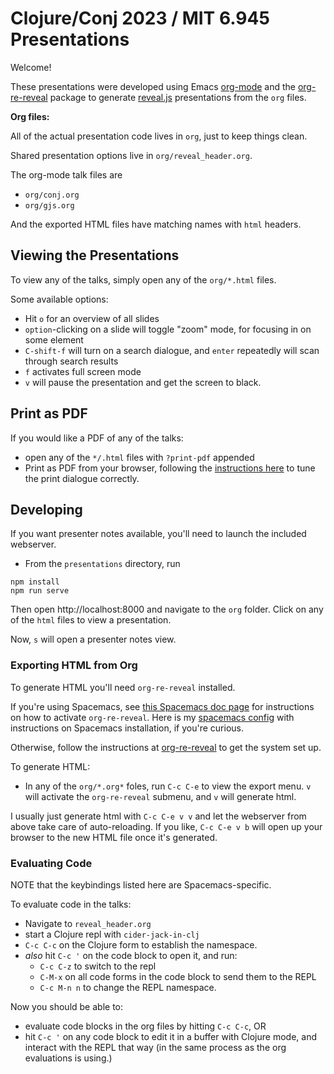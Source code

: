 # Clojure/Conj 2023 / MIT 6.945 Presentations

Welcome!

These presentations were developed using Emacs [org-mode](https://orgmode.org/)
and the [org-re-reveal](https://gitlab.com/oer/org-re-reveal) package to
generate [reveal.js](https://revealjs.com) presentations from the `org` files.

**Org files:**

All of the actual presentation code lives in `org`, just to keep things clean.

Shared presentation options live in `org/reveal_header.org`.

The org-mode talk files are

- `org/conj.org`
- `org/gjs.org`

And the exported HTML files have matching names with `html` headers.

## Viewing the Presentations

To view any of the talks, simply open any of the `org/*.html` files.

Some available options:

- Hit `o` for an overview of all slides
- `option`-clicking on a slide will toggle "zoom" mode, for focusing in on some
  element
- `C-shift-f` will turn on a search dialogue, and `enter` repeatedly will scan
  through search results
- `f` activates full screen mode
- `v` will pause the presentation and get the screen to black.

## Print as PDF

If you would like a PDF of any of the talks:

- open any of the `*/.html`  files with `?print-pdf` appended
- Print as PDF from your browser, following the [instructions
  here](https://revealjs.com/pdf-export/) to tune the print dialogue correctly.

## Developing

If you want presenter notes available, you'll need to launch the included
webserver.

- From the `presentations`  directory, run

```
npm install
npm run serve
```

Then open http://localhost:8000 and navigate to the `org` folder. Click on any
of the `html` files to view a presentation.

Now, `s` will open a presenter notes view.

### Exporting HTML from Org

To generate HTML you'll need `org-re-reveal` installed.

If you're using Spacemacs, see [this Spacemacs doc
page](https://develop.spacemacs.org/layers/+emacs/org/README.html#revealjs-support)
for instructions on how to activate `org-re-reveal`. Here is my [spacemacs
config](https://github.com/sritchie/spacemacs.d) with instructions on Spacemacs
installation, if you're curious.

Otherwise, follow the instructions at
[org-re-reveal](https://gitlab.com/oer/org-re-reveal) to get the system set up.

To generate HTML:

- In any of the `org/*.org*` foles, run `C-c C-e` to view the export menu. `v`
  will activate the `org-re-reveal` submenu, and `v` will generate html.

I usually just generate html with `C-c C-e v v` and let the webserver from above
take care of auto-reloading. If you like, `C-c C-e v b` will open up your
browser to the new HTML file once it's generated.

### Evaluating Code

NOTE that the keybindings listed here are Spacemacs-specific.

To evaluate code in the talks:

- Navigate to `reveal_header.org`
- start a Clojure repl with `cider-jack-in-clj`
- `C-c C-c` on the Clojure form to establish
  the namespace.
- _also_ hit `C-c '` on the code block to open it, and run:
  - `C-c C-z` to switch to the repl
  - `C-M-x` on all code forms in the code block to send them to the REPL
  - `C-c M-n n` to change the REPL namespace.

Now you should be able to:

- evaluate code blocks in the org files by hitting `C-c C-c`, OR
- hit `C-c '` on any code block to edit it in a buffer with Clojure mode, and
  interact with the REPL that way (in the same process as the org evaluations is
  using.)
